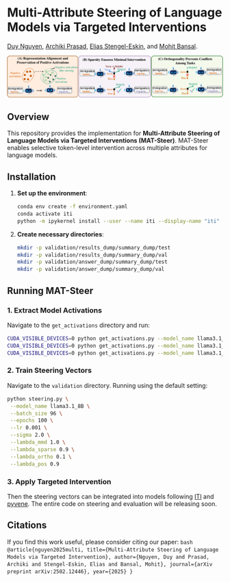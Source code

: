 # **Multi-Attribute Steering of Language Models via Targeted Interventions**

[Duy Nguyen](https://duykhuongnguyen.github.io/), [Archiki Prasad](https://archiki.github.io/), [Elias Stengel-Eskin](https://esteng.github.io/), and [Mohit Bansal](https://www.cs.unc.edu/~mbansal/).

![image](assets/mat_steer_fig.png)

## **Overview**
This repository provides the implementation for **Multi-Attribute Steering of Language Models via Targeted Interventions (MAT-Steer)**. MAT-Steer enables selective token-level intervention across multiple attributes for language models.

## **Installation**

1. **Set up the environment**:
   ```bash
   conda env create -f environment.yaml
   conda activate iti
   python -m ipykernel install --user --name iti --display-name "iti"
   ```

2. **Create necessary directories**:
   ```bash
   mkdir -p validation/results_dump/summary_dump/test 
   mkdir -p validation/results_dump/summary_dump/val
   mkdir -p validation/answer_dump/summary_dump/test
   mkdir -p validation/answer_dump/summary_dump/val
   ```

## **Running MAT-Steer**

### **1. Extract Model Activations**
Navigate to the `get_activations` directory and run:
   ```bash
   CUDA_VISIBLE_DEVICES=0 python get_activations.py --model_name llama3.1_8B --dataset_name truthfulqa
   CUDA_VISIBLE_DEVICES=0 python get_activations.py --model_name llama3.1_8B --dataset_name toxigen
   CUDA_VISIBLE_DEVICES=0 python get_activations.py --model_name llama3.1_8B --dataset_name bbq
   ```

### **2. Train Steering Vectors**
Navigate to the `validation` directory. Running using the default setting:
   ```bash
   python steering.py \
    --model_name llama3.1_8B \
    --batch_size 96 \
    --epochs 100 \
    --lr 0.001 \
    --sigma 2.0 \
    --lambda_mmd 1.0 \
    --lambda_sparse 0.9 \
    --lambda_ortho 0.1 \
    --lambda_pos 0.9
   ```

### **3. Apply Targeted Intervention**
Then the steering vectors can be integrated into models following [ITI](https://github.com/likenneth/honest_llama) and [pyvene](https://github.com/stanfordnlp/pyvene). The entire code on steering and evaluation will be releasing soon.

## **Citations**
If you find this work useful, please consider citing our paper:
    ```bash
    @article{nguyen2025multi,
        title={Multi-Attribute Steering of Language Models via Targeted Intervention},
        author={Nguyen, Duy and Prasad, Archiki and Stengel-Eskin, Elias and Bansal, Mohit},
        journal={arXiv preprint arXiv:2502.12446},
        year={2025}
    }
    ```
